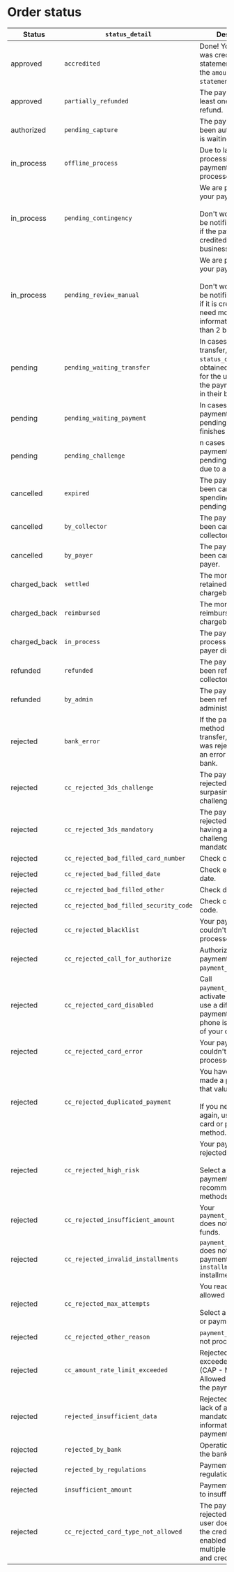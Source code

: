 # Order status

| Status | `status_detail` | Description |
| --- | --- | --- |
| approved | `accredited` | Done! Your payment was credited. Your statement will show the `amount` charge as `statement_descriptor`. |
| approved | `partially_refunded` | The payment has at least one partial refund. |
| authorized | `pending_capture` | The payment has been authorized and is waiting for [capture](/developers/en/docs/checkout-api/payment-management/capture-authorized-payment). |
| in_process | `offline_process` | Due to lack of online processing, the payment is being processed offline. |
| in_process | `pending_contingency` | We are processing your payment.<br/><br/>Don't worry! You will be notified via e-mail if the payment was credited in less than 2 business days. |
| in_process | `pending_review_manual` | We are processing your payment.<br/><br/>Don't worry! You will be notified via e-mail if it is credited or if we need more information in less than 2 business days. |
| pending | `pending_waiting_transfer` | In cases of bank transfer, the `status_detail` is obtained by waiting for the user to finish the payment process in their bank. |
| pending | `pending_waiting_payment` | In cases of offline payments, it remains pending until the user finishes the payment. |
| pending | `pending_challenge` | n cases of credit card payments, there is a pending confirmation due to a challenge. |
| cancelled | `expired` | The payment has been cancelled after spending 30 days in a pending status.| 
| cancelled | `by_collector` | The payment has been cancelled by collector.| 
| cancelled | `by_payer` | The payment has been cancelled by payer.|
| charged_back | `settled` | The money was retained after a chargeback process. |
| charged_back | `reimbursed` | The money was reimbursed after a chargeback process.|
| charged_back | `in_process` | The payment is in process due to the payer disowning it.|
| refunded | `refunded` | The payment has been refunded by the collector.|
| refunded | `by_admin` | The payment has been refunded by the administrator. |
| rejected | `bank_error` | If the payment method is bank transfer, the payment was rejected due to an error with the bank. |
| rejected | `cc_rejected_3ds_challenge` | The payment is rejected for not surpasing the 3DS challenge. |
| rejected | `cc_rejected_3ds_mandatory` | The payment is rejected for not having a 3DS challenge when it is mandatory. |
| rejected | `cc_rejected_bad_filled_card_number` | Check card number. |
| rejected | `cc_rejected_bad_filled_date` | Check expiration date. |
| rejected | `cc_rejected_bad_filled_other` | Check data. |
| rejected | `cc_rejected_bad_filled_security_code` | Check card security code. |
| rejected | `cc_rejected_blacklist` | Your payment couldn't be processed. |
| rejected | `cc_rejected_call_for_authorize` | Authorize the `amount` payment to `payment_method_id`. |
| rejected | `cc_rejected_card_disabled` | Call `payment_method_id` to activate your card, or use a different payment method. The phone is on the back of your card. |
| rejected | `cc_rejected_card_error` | Your payment couldn't be processed. |
| rejected | `cc_rejected_duplicated_payment` | You have already made a payment for that value.<br/><br/>If you need to pay again, use a different card or payment method. |
| rejected | `cc_rejected_high_risk` | Your payment was rejected.<br/><br/>Select a different payment method; we recommend cash methods. |
| rejected | `cc_rejected_insufficient_amount` | Your `payment_method_id` does not have enough funds. |
| rejected | `cc_rejected_invalid_installments` | `payment_method_id` does not process payments in `installments` installments. |
| rejected | `cc_rejected_max_attempts` | You reached the allowed attempt limit.<br/><br/>Select a different card or payment method. |
| rejected | `cc_rejected_other_reason` | `payment_method_id` did not process payment. |
| rejected | `cc_amount_rate_limit_exceeded` | Rejected because it exceeded the limit (CAP - Maximum Allowed Capacity) of the payment method. |
| rejected | `rejected_insufficient_data` | Rejected due to the lack of all required mandatory information in the payment. | 
| rejected | `rejected_by_bank` | Operation rejected by the bank. |
| rejected | `rejected_by_regulations` | Payment rejected by regulations. |
| rejected | `insufficient_amount` | Payment rejected due to insufficient amount. | ----[mlb]----
| rejected |  `cc_rejected_card_type_not_allowed` | The payment was rejected because the user does not have the credit function enabled on their multiple card (debit and credit). | ------------